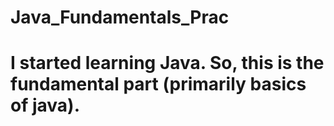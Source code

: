 # Java_Fundamentals_Prac

# I started learning Java. So, this is the fundamental part (primarily basics of java). 


